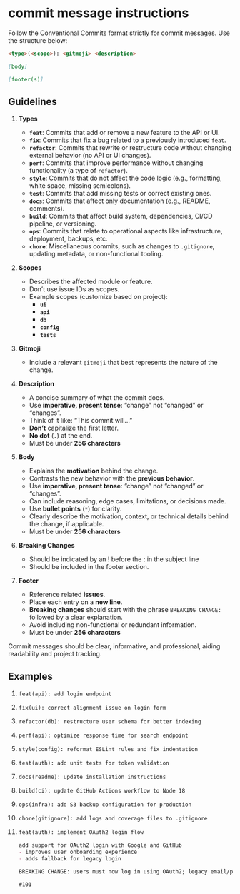 # commit message instructions

Follow the Conventional Commits format strictly for commit messages. Use the structure below:

```md
<type>(<scope>): <gitmoji> <description>

[body]

[footer(s)]
```

## Guidelines

1. **Types**
    - **`feat`**: Commits that add or remove a new feature to the API or UI.  
    - **`fix`**: Commits that fix a bug related to a previously introduced `feat`.
    - **`refactor`**: Commits that rewrite or restructure code without changing external behavior (no API or UI changes).
    - **`perf`**: Commits that improve performance without changing functionality (a type of `refactor`).
    - **`style`**: Commits that do not affect the code logic (e.g., formatting, white space, missing semicolons).
    - **`test`**: Commits that add missing tests or correct existing ones.
    - **`docs`**: Commits that affect only documentation (e.g., README, comments).
    - **`build`**: Commits that affect build system, dependencies, CI/CD pipeline, or versioning.
    - **`ops`**: Commits that relate to operational aspects like infrastructure, deployment, backups, etc.
    - **`chore`**: Miscellaneous commits, such as changes to `.gitignore`, updating metadata, or non-functional tooling.

2. **Scopes**
    - Describes the affected module or feature.
    - Don’t use issue IDs as scopes.
    - Example scopes (customize based on project):
        - **`ui`**
        - **`api`**
        - **`db`**
        - **`config`**
        - **`tests`**

3. **Gitmoji**
    - Include a relevant `gitmoji` that best represents the nature of the change.

4. **Description**
    - A concise summary of what the commit does.
    - Use **imperative, present tense**: “change” not “changed” or “changes”.
    - Think of it like: “This commit will...”
    - **Don’t** capitalize the first letter.
    - **No dot** (`.`) at the end.
    - Must be under **256 characters**

5. **Body**
    - Explains the **motivation** behind the change.
    - Contrasts the new behavior with the **previous behavior**.
    - Use **imperative, present tense**: “change” not “changed” or “changes”.
    - Can include reasoning, edge cases, limitations, or decisions made.
    - Use **bullet points** (`*`) for clarity.
    - Clearly describe the motivation, context, or technical details behind the change, if applicable.
    - Must be under **256 characters**

6. **Breaking Changes**
    - Should be indicated by an ! before the : in the subject line
    - Should be included in the footer section.

7. **Footer**
    - Reference related **issues**.
    - Place each entry on a **new line**.
    - **Breaking changes** should start with the phrase `BREAKING CHANGE:` followed by a clear explanation.
    - Avoid including non-functional or redundant information.
    - Must be under **256 characters**

Commit messages should be clear, informative, and professional, aiding readability and project tracking.

## Examples

1. `feat(api): add login endpoint`

2. `fix(ui): correct alignment issue on login form`

3. `refactor(db): restructure user schema for better indexing`

4. `perf(api): optimize response time for search endpoint`

5. `style(config): reformat ESLint rules and fix indentation`

6. `test(auth): add unit tests for token validation`

7. `docs(readme): update installation instructions`

8. `build(ci): update GitHub Actions workflow to Node 18`

9. `ops(infra): add S3 backup configuration for production`

10. `chore(gitignore): add logs and coverage files to .gitignore`

11. ```md
    feat(auth): implement OAuth2 login flow

    add support for OAuth2 login with Google and GitHub
    - improves user onboarding experience
    - adds fallback for legacy login

    BREAKING CHANGE: users must now log in using OAuth2; legacy email/password login is no longer supported

    #101
    ```

